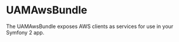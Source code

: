 UAMAwsBundle
==============

The UAMAwsBundle exposes AWS clients as services for use in your Symfony 2 app.
